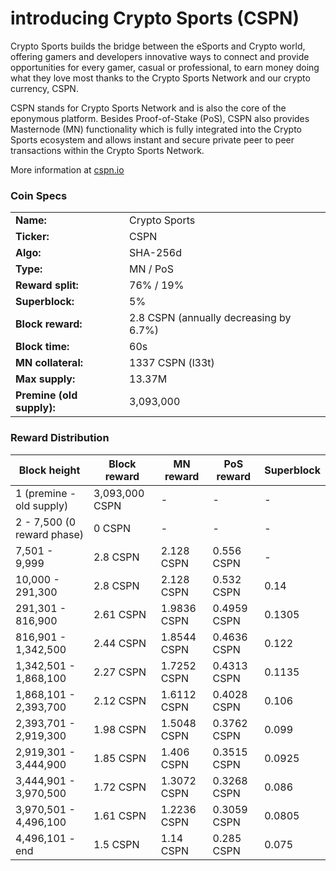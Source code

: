 introducing Crypto Sports (CSPN)
=================================================

Crypto Sports builds the bridge between the eSports and Crypto world, offering gamers and developers innovative ways to connect and provide opportunities for every gamer, casual or professional, to earn money doing what they love most thanks to the Crypto Sports Network and our crypto currency, CSPN.

CSPN stands for Crypto Sports Network and is also the core of the eponymous platform. Besides Proof-of-Stake (PoS), CSPN also provides Masternode (MN) functionality which is fully integrated into the Crypto Sports ecosystem and allows instant and secure private peer to peer transactions within the Crypto Sports Network.

More information at [cspn.io](http://www.cspn.io)

### Coin Specs
|          |             |
|----------|-------------|
|**Name:** |Crypto Sports|
|**Ticker:**| CSPN|
|**Algo:**| SHA-256d |
|**Type:**| MN / PoS |
|**Reward split:**| 76% / 19%|
|**Superblock:**| 5% |
|**Block reward:**| 2.8 CSPN (annually decreasing by 6.7%)| 
|**Block time:**| 60s |
|**MN collateral:**| 1337 CSPN (l33t)|
|**Max supply:**| 13.37M |
|**Premine (old supply):**| 3,093,000|


### Reward Distribution

| **Block height** | **Block reward**  | **MN reward**  | **PoS reward**    | **Superblock**    |
|------------------|------------------|------------------|------------------|------------------|
| 1 (premine - old supply) |3,093,000 CSPN| -  | - | - | 
| 2 - 7,500 (0 reward phase) |0 CSPN| -  | - | - |
| 7,501 - 9,999   |2.8 CSPN| 2.128 CSPN   | 0.556 CSPN     | - |
| 10,000 - 291,300   |2.8 CSPN| 2.128 CSPN   | 0.532 CSPN     | 0.14 |
| 291,301 - 816,900   |2.61 CSPN| 1.9836 CSPN   | 0.4959 CSPN     | 0.1305 |
| 816,901 - 1,342,500   |2.44 CSPN| 1.8544 CSPN   | 0.4636 CSPN     | 0.122 |
| 1,342,501 - 1,868,100   |2.27 CSPN| 1.7252 CSPN   | 0.4313 CSPN     | 0.1135 |
| 1,868,101 - 2,393,700   |2.12 CSPN| 1.6112 CSPN   | 0.4028 CSPN     | 0.106 |
| 2,393,701 - 2,919,300   |1.98 CSPN| 1.5048 CSPN   | 0.3762 CSPN     | 0.099 |
| 2,919,301 - 3,444,900   |1.85 CSPN| 1.406 CSPN   | 0.3515 CSPN     | 0.0925 |
| 3,444,901 - 3,970,500   |1.72 CSPN| 1.3072 CSPN   | 0.3268 CSPN     | 0.086 |
| 3,970,501 - 4,496,100   |1.61 CSPN| 1.2236 CSPN   | 0.3059 CSPN     | 0.0805 |
| 4,496,101 - end         |1.5 CSPN| 1.14 CSPN   | 0.285 CSPN     | 0.075 |
